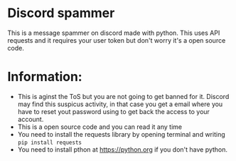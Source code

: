 # Discord spammer
This is a message spammer on discord made with python. This uses API requests and it requires your user token but don't worry it's a open source code.

# Information:
- This is aginst the ToS but you are not going to get banned for it. Discord may find this suspicus activity, in that case you get a email where you have to reset yout password using to get back the access to your account.
- This is a open source code and you can read it any time
- You need to install the requests library by opening terminal and writing ``pip install requests``
- You need to install pthon at https://python.org if you don't have python.
